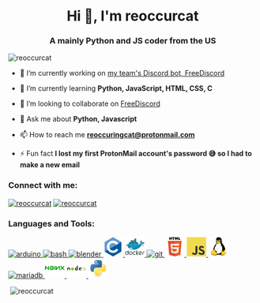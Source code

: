 <link rel="shortcut icon" type="image/x-icon" href="favicon.ico">

<h1 align="center">Hi 👋, I'm reoccurcat</h1>
<h3 align="center">A mainly Python and JS coder from the US</h3>

<p align="left"> <img src="https://komarev.com/ghpvc/?username=reoccurcat&label=Profile%20views&color=0e75b6&style=flat" alt="reoccurcat" /> </p>

- 🔭 I’m currently working on [my team's Discord bot, FreeDiscord](freediscord.ga)

- 🌱 I’m currently learning **Python, JavaScript, HTML, CSS, C**

- 👯 I’m looking to collaborate on [FreeDiscord](freediscord.ga)

- 💬 Ask me about **Python, Javascript**

- 📫 How to reach me **reoccuringcat@protonmail.com**

- ⚡ Fun fact **I lost my first ProtonMail account's password 😅 so I had to make a new email**

<h3 align="left">Connect with me:</h3>
<p align="left">
<a href="https://instagram.com/reoccurcat" target="blank"><img align="center" src="https://raw.githubusercontent.com/rahuldkjain/github-profile-readme-generator/master/src/images/icons/Social/instagram.svg" alt="reoccurcat" height="30" width="40" /></a>
<a href="https://www.youtube.com/channel/UClaS86_4nOR5NgUJR5P5BEg" target="blank"><img align="center" src="https://github.com/rahuldkjain/github-profile-readme-generator/raw/master/src/images/icons/Social/youtube.svg" alt="reoccurcat" height="30" width="40" /></a>
</p>

<h3 align="left">Languages and Tools:</h3>
<p align="left"> <a href="https://www.arduino.cc/" target="_blank"> <img src="https://cdn.worldvectorlogo.com/logos/arduino-1.svg" alt="arduino" width="40" height="40"/> </a> <a href="https://www.gnu.org/software/bash/" target="_blank"> <img src="https://www.vectorlogo.zone/logos/gnu_bash/gnu_bash-icon.svg" alt="bash" width="40" height="40"/> </a> <a href="https://www.blender.org/" target="_blank"> <img src="https://download.blender.org/branding/community/blender_community_badge_white.svg" alt="blender" width="40" height="40"/> </a> <a href="https://www.cprogramming.com/" target="_blank"> <img src="https://raw.githubusercontent.com/devicons/devicon/master/icons/c/c-original.svg" alt="c" width="40" height="40"/> </a> <a href="https://www.docker.com/" target="_blank"> <img src="https://raw.githubusercontent.com/devicons/devicon/master/icons/docker/docker-original-wordmark.svg" alt="docker" width="40" height="40"/> </a> <a href="https://git-scm.com/" target="_blank"> <img src="https://www.vectorlogo.zone/logos/git-scm/git-scm-icon.svg" alt="git" width="40" height="40"/> </a> <a href="https://www.w3.org/html/" target="_blank"> <img src="https://raw.githubusercontent.com/devicons/devicon/master/icons/html5/html5-original-wordmark.svg" alt="html5" width="40" height="40"/> </a> <a href="https://developer.mozilla.org/en-US/docs/Web/JavaScript" target="_blank"> <img src="https://raw.githubusercontent.com/devicons/devicon/master/icons/javascript/javascript-original.svg" alt="javascript" width="40" height="40"/> </a> <a href="https://www.linux.org/" target="_blank"> <img src="https://raw.githubusercontent.com/devicons/devicon/master/icons/linux/linux-original.svg" alt="linux" width="40" height="40"/> </a> <a href="https://mariadb.org/" target="_blank"> <img src="https://www.vectorlogo.zone/logos/mariadb/mariadb-icon.svg" alt="mariadb" width="40" height="40"/> </a> <a href="https://www.nginx.com" target="_blank"> <img src="https://raw.githubusercontent.com/devicons/devicon/master/icons/nginx/nginx-original.svg" alt="nginx" width="40" height="40"/> </a> <a href="https://nodejs.org" target="_blank"> <img src="https://raw.githubusercontent.com/devicons/devicon/master/icons/nodejs/nodejs-original-wordmark.svg" alt="nodejs" width="40" height="40"/> </a> <a href="https://www.python.org" target="_blank"> <img src="https://raw.githubusercontent.com/devicons/devicon/master/icons/python/python-original.svg" alt="python" width="40" height="40"/> </a> </p>

<p>&nbsp;<img align="center" src="https://github-readme-stats.vercel.app/api?username=reoccurcat&show_icons=true&locale=en" alt="reoccurcat" /></p>
